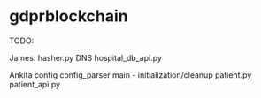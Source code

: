 # gdprblockchain

TODO:

James:
	hasher.py
	DNS
	hospital_db_api.py

Ankita
	config
	config_parser
	main - initialization/cleanup
	patient.py
	patient_api.py


